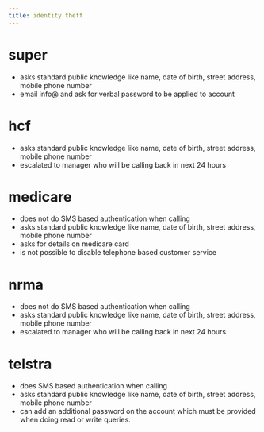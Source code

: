```yaml
---
title: identity theft
---
```


# super
- asks standard public knowledge like name, date of birth, street address, mobile phone number
- email info@ and ask for verbal password to be applied to account

# hcf
- asks standard public knowledge like name, date of birth, street address, mobile phone number
- escalated to manager who will be calling back in next 24 hours

# medicare
- does not do SMS based authentication when calling
- asks standard public knowledge like name, date of birth, street address, mobile phone number
- asks for details on medicare card
- is not possible to disable telephone based customer service

# nrma
- does not do SMS based authentication when calling
- asks standard public knowledge like name, date of birth, street address, mobile phone number
- escalated to manager who will be calling back in next 24 hours

# telstra
- does SMS based authentication when calling
- asks standard public knowledge like name, date of birth, street address, mobile phone number
- can add an additional password on the account which must be provided when doing read or write queries.

